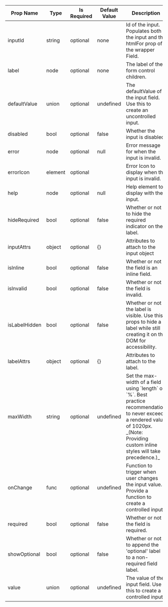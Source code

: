 <table><thead><tr><th>Prop Name</th><th>Type</th><th>Is Required</th><th>Default Value</th><th>Description</th></tr></thead><tbody><tr><td>inputId</td><td>string</td><td>optional</td><td>none</td><td>Id of the input. Populates both the input and the htmlFor prop of the wrapper Field.</td></tr><tr><td>label</td><td>node</td><td>optional</td><td>none</td><td>The label of the form control children.</td></tr><tr><td>defaultValue</td><td>union</td><td>optional</td><td>undefined</td><td>The defaultValue of the input field. Use this to create an uncontrolled input.</td></tr><tr><td>disabled</td><td>bool</td><td>optional</td><td>false</td><td>Whether the input is disabled.</td></tr><tr><td>error</td><td>node</td><td>optional</td><td>null</td><td>Error message for when the input is invalid.</td></tr><tr><td>errorIcon</td><td>element</td><td>optional</td><td><IconError /></td><td>Error Icon to display when the input is invalid.</td></tr><tr><td>help</td><td>node</td><td>optional</td><td>null</td><td>Help element to display with the input.</td></tr><tr><td>hideRequired</td><td>bool</td><td>optional</td><td>false</td><td>Whether or not to hide the required indicator on the label.</td></tr><tr><td>inputAttrs</td><td>object</td><td>optional</td><td>{}</td><td>Attributes to attach to the input object</td></tr><tr><td>isInline</td><td>bool</td><td>optional</td><td>false</td><td>Whether or not the field is an inline field.</td></tr><tr><td>isInvalid</td><td>bool</td><td>optional</td><td>false</td><td>Whether or not the field is invalid.</td></tr><tr><td>isLabelHidden</td><td>bool</td><td>optional</td><td>false</td><td>Whether or not the label is visible. Use this props to hide a label while still creating it on the DOM for accessibility.</td></tr><tr><td>labelAttrs</td><td>object</td><td>optional</td><td>{}</td><td>Attributes to attach to the label.</td></tr><tr><td>maxWidth</td><td>string</td><td>optional</td><td>undefined</td><td>Set the max-width of a field using `length` or `%`.  Best practice recommendation to never exceed a rendered value of 1020px. _(Note: Providing custom inline styles will take precedence.)_</td></tr><tr><td>onChange</td><td>func</td><td>optional</td><td>undefined</td><td>Function to trigger when user changes the input value. Provide a function to create a controlled input.</td></tr><tr><td>required</td><td>bool</td><td>optional</td><td>false</td><td>Whether or not the field is required.</td></tr><tr><td>showOptional</td><td>bool</td><td>optional</td><td>false</td><td>Whether or not to append the 'optional' label to a non-required field label.</td></tr><tr><td>value</td><td>union</td><td>optional</td><td>undefined</td><td>The value of the input field. Use this to create a controlled input.</td></tr></tbody><table>
